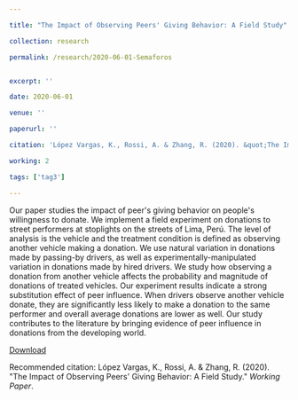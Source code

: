 ```yaml
---

title: "The Impact of Observing Peers' Giving Behavior: A Field Study"

collection: research

permalink: /research/2020-06-01-Semaforos


excerpt: ''

date: 2020-06-01

venue: ''

paperurl: ''

citation: 'López Vargas, K., Rossi, A. & Zhang, R. (2020). &quot;The Impact of Observing Peers&#39; Giving Behavior: A Field Study.&quot; <i>Working Paper</i>.'

working: 2

tags: ['tag3']

---
```

Our paper studies the impact of peer's giving behavior on people's willingness to donate. We implement a field experiment on donations to street performers at stoplights on the streets of Lima, Perú. The level of analysis is the vehicle and the treatment condition is defined as observing another vehicle making a donation.
We use natural variation in donations made by passing-by drivers, as well as experimentally-manipulated variation in donations made by hired drivers. We study how observing a donation from another vehicle affects the probability and magnitude of donations of treated vehicles. Our experiment results indicate a strong substitution effect of peer influence. When drivers observe another vehicle donate, they are significantly less likely to make a donation to the same performer and overall average donations are lower as well. Our study contributes to the literature by bringing evidence of peer influence in donations from the developing world.

[Download]()

Recommended citation: López Vargas, K., Rossi, A. & Zhang, R. (2020). &quot;The Impact of Observing Peers&#39; Giving Behavior: A Field Study.&quot; <i>Working Paper</i>.
